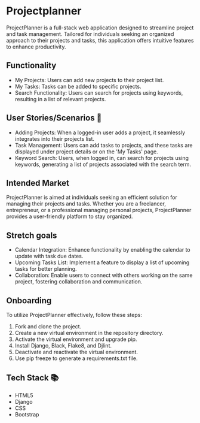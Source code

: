 # Projectplanner

ProjectPlanner is a full-stack web application designed to streamline project and task management. Tailored for individuals seeking an organized approach to their projects and tasks, this application offers intuitive features to enhance productivity.

## Functionality

- My Projects: Users can add new projects to their project list.
- My Tasks: Tasks can be added to specific projects.
- Search Functionality: Users can search for projects using keywords, resulting in a list of relevant projects.

## User Stories/Scenarios :cucumber:

- Adding Projects: When a logged-in user adds a project, it seamlessly integrates into their projects list.
- Task Management: Users can add tasks to projects, and these tasks are displayed under project details or on the 'My Tasks' page.
- Keyword Search: Users, when logged in, can search for projects using keywords, generating a list of projects associated with the search term.

## Intended Market

ProjectPlanner is aimed at individuals seeking an efficient solution for managing their projects and tasks. Whether you are a freelancer, entrepreneur, or a professional managing personal projects, ProjectPlanner provides a user-friendly platform to stay organized.

## Stretch goals

- Calendar Integration: Enhance functionality by enabling the calendar to update with task due dates.
- Upcoming Tasks List: Implement a feature to display a list of upcoming tasks for better planning.
- Collaboration: Enable users to connect with others working on the same project, fostering collaboration and communication.

## Onboarding

To utilize ProjectPlanner effectively, follow these steps:

1. Fork and clone the project.
2. Create a new virtual environment in the repository directory.
4. Activate the virtual environment and upgrade pip.
5. Install Django, Black, Flake8, and Djlint.
6. Deactivate and reactivate the virtual environment.
7. Use pip freeze to generate a requirements.txt file.

## Tech Stack :books:

- HTML5
- Django
- CSS
- Bootstrap

